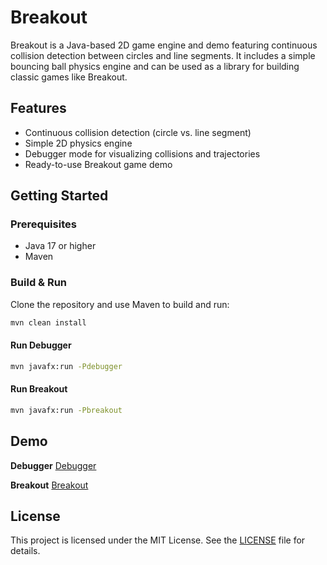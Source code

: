 
# Breakout

Breakout is a Java-based 2D game engine and demo featuring continuous collision detection between circles and line segments. It includes a simple bouncing ball physics engine and can be used as a library for building classic games like Breakout.

## Features

- Continuous collision detection (circle vs. line segment)
- Simple 2D physics engine
- Debugger mode for visualizing collisions and trajectories
- Ready-to-use Breakout game demo

## Getting Started

### Prerequisites

- Java 17 or higher
- Maven

### Build & Run

Clone the repository and use Maven to build and run:

```sh
mvn clean install
```

#### Run Debugger

```sh
mvn javafx:run -Pdebugger
```

#### Run Breakout

```sh
mvn javafx:run -Pbreakout
```

## Demo

**Debugger**
[Debugger](https://github.com/user-attachments/assets/62305376-e13d-450e-813e-401cba68d1da)

**Breakout**
[Breakout](https://github.com/user-attachments/assets/a72b0965-f39b-416f-b196-5c04f24f3f87)

## License

This project is licensed under the MIT License. See the [LICENSE](LICENSE) file for details.
